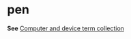 # pen

**See** [Computer and device term collection](https://worldready.cloudapp.net/Styleguide/Read?id=2700&topicid=26597)

